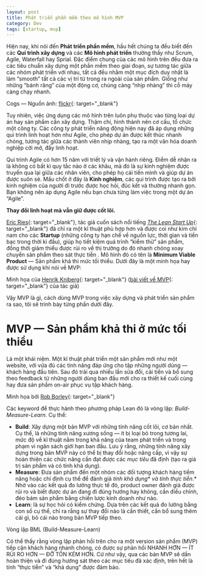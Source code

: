 ```yaml
---
layout: post
title: Phát triển phần mềm theo mô hình MVP
category: Dev
tags: [startup, mvp]
---
```


Hiện nay, khi n&oacute;i đến **Ph&aacute;t triển phần mềm**, hầu hết ch&uacute;ng ta đều biết đến c&aacute;c **Qui tr&igrave;nh x&acirc;y dựng** v&agrave; c&aacute;c **M&ocirc; h&igrave;nh ph&aacute;t triển** thường thấy như Scrum, Agile, Waterfall hay Sprial. Đặc điểm chung của c&aacute;c m&ocirc; h&igrave;nh tr&ecirc;n đều đưa ra c&aacute;c ti&ecirc;u chuẩn x&acirc;y dựng một phần mềm theo giai đoạn, sự tương t&aacute;c giữa c&aacute;c nh&oacute;m ph&aacute;t triển với nhau, tất cả đều nhằm một mục đ&iacute;ch duy nhất l&agrave; l&agrave;m “smooth” tất cả c&aacute;c vị tr&iacute; từ trong ra ngo&agrave;i của sản phẩm. Giống như những “b&aacute;nh răng” của một động cơ, ch&uacute;ng c&agrave;ng “nhịp nh&agrave;ng” th&igrave; cỗ m&aacute;y c&agrave;ng chạy nhanh.

Cogs — Nguồn ảnh: [flickr](https://www.flickr.com/photos/79561285@N00/201975334){: target="_blank"}

Tuy nhi&ecirc;n, việc ứng dụng c&aacute;c m&ocirc; h&igrave;nh tr&ecirc;n lu&ocirc;n phụ thuộc v&agrave;o từng loại dự &aacute;n hay sản phẩm cần x&acirc;y dựng. Thậm ch&iacute;, h&igrave;nh th&agrave;nh n&ecirc;n cơ cấu, tổ chức một c&ocirc;ng ty. C&aacute;c c&ocirc;ng ty ph&aacute;t triển năng động hiện nay đ&atilde; &aacute;p dụng những qui tr&igrave;nh linh hoạt hơn như Agile, cho ph&eacute;p dự &aacute;n được kết th&uacute;c nhanh ch&oacute;ng, tương t&aacute;c giữa c&aacute;c th&agrave;nh vi&ecirc;n nhịp nh&agrave;ng, tạo ra một văn h&oacute;a doanh nghiệp cởi mở, đầy linh hoạt.

Qui tr&igrave;nh Agile c&oacute; hơn 15 năm với triết l&yacute; v&agrave; vận h&agrave;nh ri&ecirc;ng. Điểm dễ nhận ra l&agrave; kh&ocirc;ng c&oacute; bất k&igrave; quy tắc n&agrave;o ở c&aacute;c kh&acirc;u, m&agrave; đ&oacute; l&agrave; sự kinh nghiệm được truyền qua lại giữa c&aacute;c nh&acirc;n vi&ecirc;n, cho ph&eacute;p họ cải tiến m&igrave;nh v&agrave; gi&uacute;p dự &aacute;n được su&ocirc;n sẻ. Mấu chốt ở đ&acirc;y l&agrave; **Kinh nghiệm**, c&aacute;c qui tr&igrave;nh được tạo ra bởi kinh nghiệm của người đi trước được học hỏi, đ&uacute;c kết v&agrave; thường nhanh gọn. Bạn kh&ocirc;ng n&ecirc;n &aacute;p dụng Agile nếu bạn chưa từng l&agrave;m việc trong một dự &aacute;n “Agile”.

**Thay đổi linh hoạt m&agrave; vẫn giữ được cốt l&otilde;i.**

[Eric Ries](https://medium.com/u/d2f31bf094c6?source=post_page-----b353531b1eda----------------------){: target="_blank"}, t&aacute;c giả cuốn s&aacute;ch nổi tiếng [*The Lean Start Up*](https://www.amazon.com/Lean-Startup-Entrepreneurs-Continuous-Innovation/dp/0307887898){: target="_blank"} đ&atilde; chỉ ra một kĩ thuật ph&ugrave; hợp hơn v&agrave; được coi như kim chỉ nam cho c&aacute;c **Startup** (những c&ocirc;ng ty hạn chế về nguồn lực, thời gian v&agrave; tiền bạc trong thời k&igrave; đầu), gi&uacute;p họ tiết kiệm qu&aacute; tr&igrave;nh “kiểm thử” sản phẩm, đồng thời giảm thiểu được rủi ro về thị trường do đ&oacute; nhanh ch&oacute;ng xoay chuyển sản phẩm theo s&aacute;t thực tiễn . M&ocirc; h&igrave;nh đ&oacute; c&oacute; t&ecirc;n l&agrave; **Minimum Viable Product** — Sản phẩm khả thi mức tối thiểu. Dưới đ&acirc;y l&agrave; một minh họa hay được sử dụng khi n&oacute;i về MVP:

Minh họa của [Henrik Kniberg](https://medium.com/u/3ccad081c81a?source=post_page-----b353531b1eda----------------------){: target="_blank"} ([b&agrave;i viết về MVP](https://blog.crisp.se/2016/01/25/henrikkniberg/making-sense-of-mvp){: target="_blank"} của t&aacute;c giả)

Vậy MVP l&agrave; g&igrave;, c&aacute;ch d&ugrave;ng MVP trong việc x&acirc;y dựng v&agrave; ph&aacute;t triển sản phẩm ra sao, t&ocirc;i sẽ tr&igrave;nh b&agrave;y từng phần dưới đ&acirc;y.

# MVP — Sản phẩm khả thi ở mức tối thiểu

L&agrave; một kh&aacute;i niệm. Một kĩ thuật ph&aacute;t triển một sản phẩm mới như một website, với vừa đủ c&aacute;c t&iacute;nh năng đ&aacute;p ứng cho tập những người d&ugrave;ng — kh&aacute;ch h&agrave;ng đầu ti&ecirc;n. Sau đ&oacute; trải qua nhiều lần sửa đổi, cải tiến v&agrave; bổ sung theo feedback từ những người d&ugrave;ng ban đầu mới cho ra thiết kế cuối c&ugrave;ng hay đưa sản phầm on-air phục vụ tập kh&aacute;ch h&agrave;ng.

Minh họa bởi [Rob Borley](https://medium.com/u/beea01630a1a?source=post_page-----b353531b1eda----------------------){: target="_blank"}

C&aacute;c keyword để thực h&agrave;nh theo phương ph&aacute;p Lean đ&oacute; l&agrave; v&ograve;ng lặp: *Build-Measure-Learn.* Cụ thể:

* **Build**\: X&acirc;y dựng một bản MVP với những t&iacute;nh năng cốt l&otilde;i, cơ bản nhất. Cụ thể, l&agrave; những t&iacute;nh năng xương sống — &iacute;t bị loại bỏ trong tương lai, mức độ về kĩ thuật nằm trong khả năng của team ph&aacute;t triển v&agrave; trong phạm vi ng&acirc;n s&aacute;ch giới hạn ban đầu. Lưu &yacute; rằng, những t&iacute;nh năng x&acirc;y dựng trong bản MVP n&agrave;y c&oacute; thể bị thay đổi hoặc n&acirc;ng cấp, v&igrave; vậy sự ho&agrave;n thiện c&aacute;c chức năng cần đạt được c&aacute;c *mục ti&ecirc;u* đ&atilde; định (tạo ra gi&aacute; trị sản phẩm v&agrave; c&oacute; t&iacute;nh khả dụng).
* **Measure**\: Đưa sản phẩm đến một nh&oacute;m c&aacute;c đối tượng kh&aacute;ch h&agrave;ng tiềm năng hoặc chỉ định cụ thể để đ&aacute;nh gi&aacute; *t&iacute;nh khả dụng**&nbsp;*v&agrave; *t&iacute;nh thực tiễn**.* Nhờ v&agrave;o c&aacute;c kết quả đo lường thực tế đ&oacute;, product owner đ&aacute;nh gi&aacute; được rủi ro v&agrave; biết được dự &aacute;n đang đi đ&uacute;ng hướng hay kh&ocirc;ng, cần điều chỉnh, đ&eacute;o b&aacute;m sản phẩm bằng chiến lược kinh doanh như n&agrave;o.
* **Learn**\: l&agrave; sự học hỏi c&oacute; kiểm chứng. Dựa tr&ecirc;n c&aacute;c kết quả đo lường bằng con số cụ thể, chỉ ra rằng sự thay đổi n&agrave;o l&agrave; cần thiết, cần bổ sung th&ecirc;m c&aacute;i g&igrave;, bỏ c&aacute;i n&agrave;o trong bản MVP tiếp theo.

V&ograve;ng lặp BML (Build-Measure-Learn)

C&oacute; thể thấy rằng v&ograve;ng lặp phản hồi tr&ecirc;n cho ra một version sản phẩm (MVP) tiếp cận kh&aacute;ch h&agrave;ng nhanh ch&oacute;ng, c&oacute; được sự phản hồi NHANH HƠN — &Iacute;T RỦI RO HƠN — ĐỠ TỐN K&Eacute;M HƠN. Cứ như vậy, qua c&aacute;c bản MVP sẽ dần ho&agrave;n thiện v&agrave; đi đ&uacute;ng hướng s&aacute;t theo c&aacute;c mục ti&ecirc;u đ&atilde; x&aacute;c định, tr&ecirc;n hết l&agrave; t&iacute;nh “thực tiễn” v&agrave; “khả dụng” được đảm bảo.
